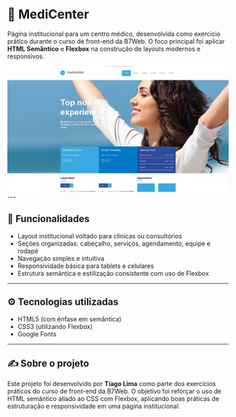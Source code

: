 # 🏥 MediCenter


Página institucional para um centro médico, desenvolvida como exercício prático durante o curso de front-end da B7Web. O foco principal foi aplicar **HTML Semântico** e **Flexbox** na construção de layouts modernos e responsivos.

<div align="center">
  <img src="Medicenter.png"  alt="Preview do projeto"/>
</div>
---

## 🧩 Funcionalidades

- Layout institucional voltado para clínicas ou consultórios  
- Seções organizadas: cabeçalho, serviços, agendamento, equipe e rodapé  
- Navegação simples e intuitiva  
- Responsividade básica para tablets e celulares  
- Estrutura semântica e estilização consistente com uso de Flexbox  

---

## ⚙️ Tecnologias utilizadas

- HTML5 (com ênfase em semântica)  
- CSS3 (utilizando Flexbox)  
- Google Fonts  

---

## ✍️ Sobre o projeto

Este projeto foi desenvolvido por **Tiago Lima** como parte dos exercícios práticos do curso de front-end da B7Web. O objetivo foi reforçar o uso de HTML semântico aliado ao CSS com Flexbox, aplicando boas práticas de estruturação e responsividade em uma página institucional.

